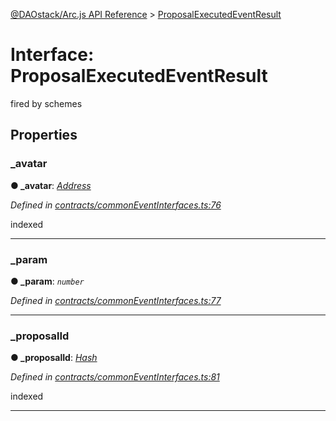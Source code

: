 [@DAOstack/Arc.js API Reference](../README.md) > [ProposalExecutedEventResult](../interfaces/proposalexecutedeventresult.md)



# Interface: ProposalExecutedEventResult


fired by schemes


## Properties
<a id="_avatar"></a>

###  _avatar

**●  _avatar**:  *[Address](../#address)* 

*Defined in [contracts/commonEventInterfaces.ts:76](https://github.com/daostack/arc.js/blob/6909d59/lib/contracts/commonEventInterfaces.ts#L76)*



indexed




___

<a id="_param"></a>

###  _param

**●  _param**:  *`number`* 

*Defined in [contracts/commonEventInterfaces.ts:77](https://github.com/daostack/arc.js/blob/6909d59/lib/contracts/commonEventInterfaces.ts#L77)*





___

<a id="_proposalid"></a>

###  _proposalId

**●  _proposalId**:  *[Hash](../#hash)* 

*Defined in [contracts/commonEventInterfaces.ts:81](https://github.com/daostack/arc.js/blob/6909d59/lib/contracts/commonEventInterfaces.ts#L81)*



indexed




___


